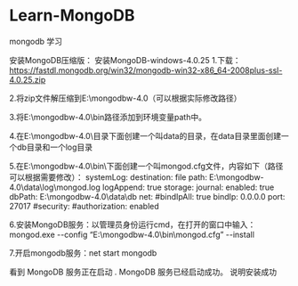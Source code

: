 # Learn-MongoDB
mongodb 学习

安装MongoDB压缩版：
安装MongoDB-windows-4.0.25
1.下载：https://fastdl.mongodb.org/win32/mongodb-win32-x86_64-2008plus-ssl-4.0.25.zip

2.将zip文件解压缩到E:\mongodbw-4.0（可以根据实际修改路径）

3.将E:\mongodbw-4.0\bin路径添加到环境变量path中。

4.在E:\mongodbw-4.0\目录下面创建一个叫data的目录，在data目录里面创建一个db目录和一个log目录


5.在E:\mongodbw-4.0\bin\下面创建一个叫mongod.cfg文件，内容如下（路径可以根据需要修改）：
systemLog:
  destination: file
  path: E:\mongodbw-4.0\data\log\mongod.log
  logAppend: true
storage:
  journal:
    enabled: true
  dbPath:  E:\mongodbw-4.0\data\db
net:
  #bindIpAll: true
  bindIp: 0.0.0.0
  port: 27017
#security:
  #authorization: enabled
  
6.安装MongoDB服务：以管理员身份运行cmd，在打开的窗口中输入：
   mongod.exe --config “E:\mongodbw-4.0\bin\mongod.cfg” --install
   
7.开启mongodb服务：net start mongodb

看到
MongoDB 服务正在启动 .
MongoDB 服务已经启动成功。
说明安装成功
